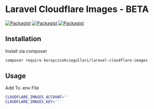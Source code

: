 # Laravel Cloudflare Images - BETA

[![Packagist](https://img.shields.io/packagist/v/koraycicekciogullari/laravel-cloudflare-images.svg)](https://packagist.org/packages/koraycicekciogullari/laravel-cloudflare-images)
[![Packagist](https://poser.pugx.org/koraycicekciogullari/laravel-cloudflare-images/d/total.svg)](https://packagist.org/packages/koraycicekciogullari/laravel-cloudflare-images)
[![Packagist](https://img.shields.io/packagist/l/koraycicekciogullari/laravel-cloudflare-images.svg)](https://packagist.org/packages/koraycicekciogullari/laravel-cloudflare-images)

## Installation

Install via composer
```bash
composer require koraycicekciogullari/laravel-cloudflare-images
```

## Usage

Add To .env File

```bash
CLOUDFLARE_IMAGES_ACCOUNT=''
CLOUDFLARE_IMAGES_KEY=''
```
